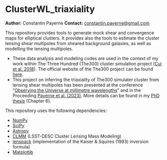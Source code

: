 # ClusterWL_triaxiality
**Author:** Constantin Payerne
**Contact:** constantin.payerne@gmail.com

This repository provides tools to generate mock shear and convergence maps for elliptical clusters. It provides also the tools to estimate the cluster lensing shear multipoles from sheared background galaxies, as well as modelling the lensing multipoles. 

- These data analysis and modeling codes are used in the context of my work within The Three Hundred (The300) cluster simulation project ([Cui et al. 2018](http://ui.adsabs.harvard.edu/abs/2018MNRAS.480.2898C/abstract)). The official website of the The300 project can be found [here](https://weiguangcui.github.io/the300/).
- This project on inferring the triaxiality of The300 simulater cluster from lensing shear multipoles has been presented at the conference "[Observing the Universe at millimetre wavelengths](https://lpsc-indico.in2p3.fr/event/2859/contributions/6402/)" and in the Proceeding [Payerne et al. (2023)](https://www.epj-conferences.org/articles/epjconf/abs/2024/03/epjconf_mmUniverse2023_00039/epjconf_mmUniverse2023_00039.html). More details can be found in my [PhD thesis](https://theses.hal.science/tel-04405434) (Chapter 6).

This repository uses the following dependencies:
- [NumPy](https://www.numpy.org/)
- [SciPy](https://scipy.org/)
- [Astropy](https://www.astropy.org/)
- [CLMM](https://github.com/LSSTDESC/CLMM) (LSST-DESC Cluster Lensing Mass Modeling)
- [lenspack](https://github.com/CosmoStat/lenspack) (implementation of the Kaiser & Squires (1993) inversion formula)
- [Matplotlib](https://matplotlib.org/) 